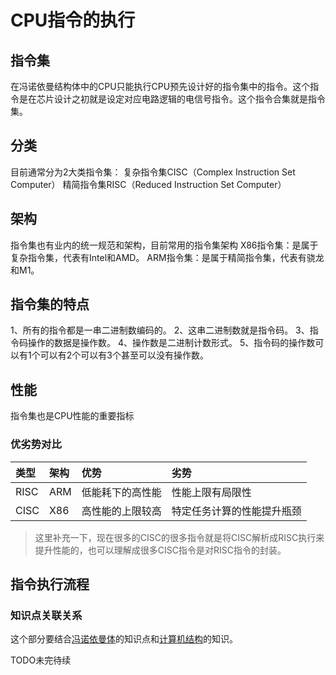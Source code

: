 # CPU指令的执行

## 指令集
在冯诺依曼结构体中的CPU只能执行CPU预先设计好的指令集中的指令。这个指令是在芯片设计之初就是设定对应电路逻辑的电信号指令。这个指令合集就是指令集。

## 分类
目前通常分为2大类指令集：
复杂指令集CISC（Complex Instruction Set Computer）
精简指令集RISC（Reduced Instruction Set Computer）

## 架构
指令集也有业内的统一规范和架构，目前常用的指令集架构
X86指令集：是属于复杂指令集，代表有Intel和AMD。
ARM指令集：是属于精简指令集，代表有骁龙和M1。


## 指令集的特点
1、所有的指令都是一串二进制数编码的。
2、这串二进制数就是指令码。
3、指令码操作的数据是操作数。
4、操作数是二进制计数形式。
5、指令码的操作数可以有1个可以有2个可以有3个甚至可以没有操作数。

## 性能
指令集也是CPU性能的重要指标

### 优劣势对比

| 类型 | 架构 | 优势 | 劣势 |
| :-- | :-- | :-- | :-- |
| RISC | ARM | 低能耗下的高性能 | 性能上限有局限性 |
| CISC | X86 | 高性能的上限较高 | 特定任务计算的性能提升瓶颈 |

> 这里补充一下，现在很多的CISC的很多指令就是将CISC解析成RISC执行来提升性能的，也可以理解成很多CISC指令是对RISC指令的封装。

## 指令执行流程

### 知识点关联关系
这个部分要结合[冯诺依曼体](./冯诺依曼式计算机)的知识点和[计算机结构](./计算机结构)的知识。

TODO未完待续
